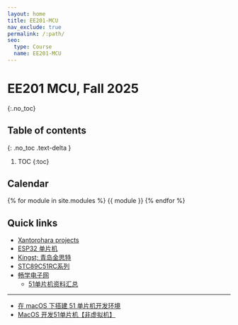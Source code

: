 ```yaml
---
layout: home
title: EE201-MCU
nav_exclude: true
permalink: /:path/
seo:
  type: Course
  name: EE201-MCU
---
```


# EE201 MCU, Fall 2025
{:.no_toc}

## Table of contents
{: .no_toc .text-delta }

1. TOC
{:toc}

## Calendar

{% for module in site.modules %}
{{ module }}
{% endfor %}

## Quick links

- [Xantorohara projects](https://xantorohara.github.io/)
- [ESP32 单片机](https://docs.geeksman.com/esp32/)
- [Kingst; 青岛金思特](https://www.qdkingst.com/cn)
- [STC89C51RC系列](https://www.stcmicro.com/cn/stc/stc89c51rc.html)
- [畅学电子网](http://eeskill.com/)
	- [51单片机资料汇总](http://eeskill.com/group/topic/id/312)

---

-   [在 macOS 下搭建 51 单片机开发环境](https://sspai.com/post/71802)
-   [MacOS 开发51单片机【非虚拟机】](https://www.cnblogs.com/enixlin/p/17869756.html)

